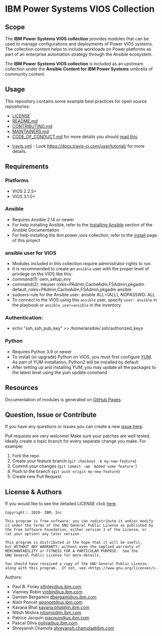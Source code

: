 <!-- This should be the location of the title of the repository, normally the short name -->
# IBM Power Systems VIOS Collection

<!-- Build Status, is a great thing to have at the top of your repository, it shows that you take your CI/CD as first class citizens -->
<!-- [![Build Status](https://travis-ci.org/jjasghar/ibm-cloud-cli.svg?branch=master)](https://travis-ci.org/jjasghar/ibm-cloud-cli) -->

<!-- Not always needed, but a scope helps the user understand in a short sentence like below, why this repo exists -->
## Scope

The **IBM Power Systems VIOS collection** provides modules that can be used to manage configurations and
deployments of Power VIOS systems. The collection content helps to include workloads on
Power platforms as part of an enterprise automation strategy through the Ansible ecosystem.

The **IBM Power Systems VIOS collection** is included as an upstream collection under the
**Ansible Content for IBM Power Systems** umbrella of community content.

<!-- A more detailed Usage or detailed explanation of the repository here -->
## Usage

This repository contains some example best practices for open source repositories:

* [LICENSE](LICENSE)
* [README.md](README.md)
* [CONTRIBUTING.md](CONTRIBUTING.md)
* [MAINTAINERS.md](MAINTAINERS.md)
* [CODE_OF_CONDUCT.md](CODE_OF_CONDUCT.md) for more details you should [read this][coc].

<!-- The following are OPTIONAL, but strongly suggested to have in your repository. -->
* [travis.yml](.travis.yml) - Look https://docs.travis-ci.com/user/tutorial/ for more details.


<!-- A notes section is useful for anything that isn't covered in the Usage or Scope. Like what we have below. -->
<!-- ## Notes -->
## Requirements

### Platforms

- VIOS 2.2.5+
- VIOS 3.1.0+

### Ansible

- Requires Ansible 2.14 or newer
- For help installing Ansible, refer to the [Installing Ansible] section of the Ansible Documentation
- For help installing the ibm.power\_vios collection, refer to the [install](docs/source/installation.rst) page of this project

### ansible user for VIOS

- Modules included in this collection require administrator rights to run.
- It is recommended to create an ``ansible`` user with the proper level of privilege on the VIOS like this:
- command(1): oem_setup_env
- command(2): mkuser roles=PAdmin,CacheAdm,FSAdmin,pkgadm default_roles=PAdmin,CacheAdm,FSAdmin,pkgadm ansible
- sudoers-rule for the Ansible user: anisble ALL=(ALL), NOPASSWD: ALL
- To connect to the VIOS using this `ansible` user, specify `user: ansible` in the playbook or `ansible_user=ansible` in the inventory.

### Authentication:

- echo "ssh_ssh_pub_key" >> /home/ansible/.ssh/authorized_keys

### Python

- Requires Python 3.9 or newer
- To install (or upgrade) Python on VIOS, you must first configure [YUM].  As part of YUM installation, Python2 will be installed by default
- After setting up and installing YUM, you may update all the packages to the latest level using the yum update command

## Resources

Documentation of modules is generated on [GitHub Pages][pages].

## Question, Issue or Contribute

<!-- Questions can be useful but optional, this gives you a place to say, "This is how to contact this project maintainers or create PRs -->
If you have any questions or issues you can create a new [issue here][issues].

Pull requests are very welcome! Make sure your patches are well tested.
Ideally create a topic branch for every separate change you make. For
example:

1. Fork the repo
2. Create your feature branch (`git checkout -b my-new-feature`)
3. Commit your changes (`git commit -am 'Added some feature'`)
4. Push to the branch (`git push origin my-new-feature`)
5. Create new Pull Request

<!-- License and Authors is optional here, but gives you the ability to highlight who is involed in the project -->
## License & Authors

If you would like to see the detailed LICENSE click [here](LICENSE).

```text
Copyright:: 2020- IBM, Inc

This program is free software: you can redistribute it and/or modify
it under the terms of the GNU General Public License as published by
the Free Software Foundation, either version 3 of the License, or
(at your option) any later version.

This program is distributed in the hope that it will be useful,
but WITHOUT ANY WARRANTY; without even the implied warranty of
MERCHANTABILITY or FITNESS FOR A PARTICULAR PURPOSE.  See the
GNU General Public License for more details.

You should have received a copy of the GNU General Public License
along with this program.  If not, see <https://www.gnu.org/licenses/>.
```

Authors:
- Paul B. Finley <pfinley@us.ibm.com>
- Vianney Robin <vrobin@us.ibm.com>
- Damien Bergamini <dbergami@us.ibm.com>
- Alain Poncet <aponcet@us.ibm.com>
- Kavana Bhat <kavana.bhat@in.ibm.com>
- Nitish Mishra <nitismis@in.ibm.com>
- Patrice Jacquin <pjacquin@us.ibm.com>
- Pascal Oliva <poliva@us.ibm.com>
- Shreyansh Chamola <shreyansh.chamola@ibm.com>

[coc]: https://help.github.com/en/github/building-a-strong-community/adding-a-code-of-conduct-to-your-project
[issues]: https://github.com/IBM/ansible-power-vios/issues/new
[YUM]: https://developer.ibm.com/articles/configure-yum-on-aix/
[pages]: https://ibm.github.io/ansible-power-vios/
[Installing Ansible]: https://docs.ansible.com/ansible/latest/installation_guide/intro_installation.html
